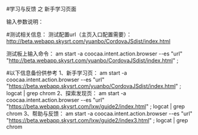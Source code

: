 #学习与反馈 之 新手学习页面

输入参数说明：

#测试相关信息：
测试配置url（主页入口配置需要）：
http://beta.webapp.skysrt.com/yuanbo/CordovaJSdist/index.html

测试板上输入命令：
am start -a coocaa.intent.action.browser --es "url" "http://beta.webapp.skysrt.com/yuanbo/CordovaJSdist/index.html" ;


#以下信息备份供参考
1、新手学习页： 
am start -a coocaa.intent.action.browser --es "url" "https://beta.webapp.skysrt.com/yuanbo/CordovaJSdist/index.html" ; logcat | grep chrom
2、探索发现页：
am start -a coocaa.intent.action.browser --es "url" "https://beta.webapp.skysrt.com/lxw/guide2/index.html" ; logcat | grep chrom
3、帮助与反馈：
am start -a coocaa.intent.action.browser --es "url" "https://beta.webapp.skysrt.com/lxw/guide2/index3.html" ; logcat | grep chrom
